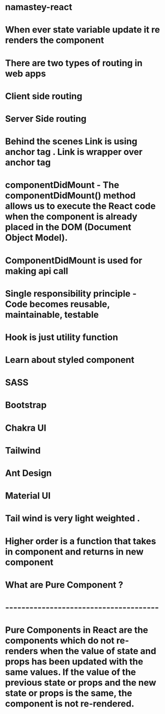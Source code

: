 # namastey-react

# When ever state variable update it re renders the component

# There are two types of routing in web apps
# Client side routing
# Server Side routing

# Behind the scenes Link is using anchor tag . Link is wrapper over anchor tag

# componentDidMount - The componentDidMount() method allows us to execute the React code when the component is already placed in the DOM (Document Object Model).

# ComponentDidMount is used for making api call

# Single responsibility principle - Code becomes reusable, maintainable, testable

# Hook is just utility function

# Learn about styled component

# SASS
# Bootstrap
# Chakra UI
# Tailwind
# Ant Design
# Material UI
# Tail wind is very light weighted .
# Higher order is a function that takes in component and returns in new component

# What are Pure Component ?
# --------------------------------------
# Pure Components in React are the components which do not re-renders when the value of state and props has been updated with the same values. If the value of the previous state or props and the new state or props is the same, the component is not re-rendered.

